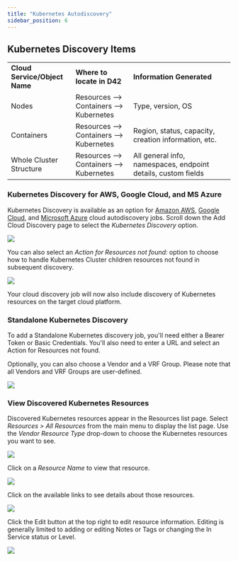 ```yaml
---
title: "Kubernetes Autodiscovery"
sidebar_position: 6
---
```


## Kubernetes Discovery Items

<table><tbody><tr><td><strong>Cloud Service/Object Name</strong></td><td><strong>Where to locate in D42</strong></td><td><strong>Information</strong>&nbsp;<strong>Generated</strong></td></tr><tr><td>Nodes</td><td>Resources --&gt; Containers --&gt; Kubernetes</td><td>Type, version, OS</td></tr><tr><td>Containers</td><td>Resources --&gt; Containers --&gt; Kubernetes</td><td>Region, status, capacity, creation information, etc.</td></tr><tr><td>Whole Cluster Structure</td><td>Resources --&gt; Containers --&gt; Kubernetes</td><td>All general info, namespaces, endpoint details, custom fields</td></tr></tbody></table>

### Kubernetes Discovery for AWS, Google Cloud, and MS Azure

Kubernetes Discovery is available as an option for [Amazon AWS](discovery/cloud_platforms_autodiscovery.md#section-3), [Google Cloud](discovery/cloud_platforms_autodiscovery.md#section-4), and [Microsoft Azure](discovery/cloud_platforms_autodiscovery.md#section-5) cloud autodiscovery jobs. Scroll down the Add Cloud Discovery page to select the _Kubernetes Discovery_ option.

![](/assets/images/discovery_cloud_platforms_autodiscovery_intune-autodiscovery.png)

You can also select an _Action for Resources not found:_ option to choose how to handle Kubernetes Cluster children resources not found in subsequent discovery.

![](/assets/images/discovery_cloud_platforms_autodiscovery_intune-autodiscovery1.png)

Your cloud discovery job will now also include discovery of Kubernetes resources on the target cloud platform.

### Standalone Kubernetes Discovery

To add a Standalone Kubernetes discovery job, you'll need either a Bearer Token or Basic Credentials. You'll also need to enter a URL and select an Action for Resources not found.

Optionally, you can also choose a Vendor and a VRF Group. Please note that all Vendors and VRF Groups are user-defined.

![](/assets/images/discovery_cloud_platforms_autodiscovery_intune-autodiscovery2.png)

### View Discovered Kubernetes Resources

Discovered Kubernetes resources appear in the Resources list page. Select _Resources > All Resources_ from the main menu to display the list page. Use the _Vendor Resource Type_ drop-down to choose the Kubernetes resources you want to see.

![](/assets/images/discovery_cloud_platforms_autodiscovery_intune-autodiscovery3.png)

Click on a _Resource Name_ to view that resource.

![](/assets/images/discovery_cloud_platforms_autodiscovery_intune-autodiscovery4.png)

Click on the available links to see details about those resources.

![](/assets/images/discovery_cloud_platforms_autodiscovery_intune-autodiscovery5.png)

Click the Edit button at the top right to edit resource information. Editing is generally limited to adding or editing Notes or Tags or changing the In Service status or Level.

![](/assets/images/discovery_cloud_platforms_autodiscovery_intune-autodiscovery6.png)
